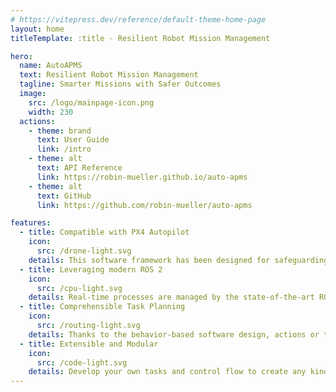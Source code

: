 ```yaml
---
# https://vitepress.dev/reference/default-theme-home-page
layout: home
titleTemplate: :title - Resilient Robot Mission Management

hero:
  name: AutoAPMS
  text: Resilient Robot Mission Management
  tagline: Smarter Missions with Safer Outcomes
  image:
    src: /logo/mainpage-icon.png
    width: 230
  actions:
    - theme: brand
      text: User Guide
      link: /intro
    - theme: alt
      text: API Reference
      link: https://robin-mueller.github.io/auto-apms
    - theme: alt
      text: GitHub
      link: https://github.com/robin-mueller/auto-apms

features:
  - title: Compatible with PX4 Autopilot
    icon: 
      src: /drone-light.svg
    details: This software framework has been designed for safeguarding missions executed by unmanned systems running PX4
  - title: Leveraging modern ROS 2
    icon: 
      src: /cpu-light.svg
    details: Real-time processes are managed by the state-of-the-art ROS 2 middleware
  - title: Comprehensible Task Planning
    icon: 
      src: /routing-light.svg
    details: Thanks to the behavior-based software design, actions or tasks can be created using a high level of abstraction
  - title: Extensible and Modular
    icon: 
      src: /code-light.svg
    details: Develop your own tasks and control flow to create any kind of behavior you'd like
---
```

